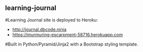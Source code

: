 ## learning-journal

#Learning Journal site is deployed to Heroku:
* http://journal.dbcode.ninja
* https://murmuring-escarpment-58716.herokuapp.com

#Built in Python/Pyramid/Jinja2 with a Bootstrap styling template.
